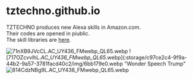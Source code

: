 # tztechno.github.io

TZTECHNO produces new Alexa skills in Amazon.com.\
Their codes are opened in piublic.\
The skill libraries are [here](https://amzn.to/2X4JqEN).

![71nXB9JVcCL._AC_UY436_FMwebp_QL65_.webp](:storage/c97ce2c4-9f9a-44b2-9a57-3781facd40c2/img/dc807880.webp "Wonder Speech Obama")
![717OZcvvlhL._AC_UY436_FMwebp_QL65_.webp](:storage/c97ce2c4-9f9a-44b2-9a57-3781facd40c2/img/6bb179e0.webp "Wonder Speech Trump"
![814CdzNBg9L._AC_UY436_FMwebp_QL65_.webp](:storage/c97ce2c4-9f9a-44b2-9a57-3781facd40c2/img/03473360.webp "FIFA 2019 Player (unofficial)")
